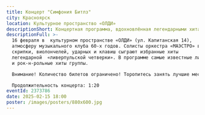 ```yaml
---
title: Концерт "Симфония Битлз"
city: Красноярск
location: Культурное пространство «ОЛДИ»
descriptionShort: Концертная программа, вдохновлённая легендарными хитами группы «Битлз»!
descriptionFull: >-
  16 февраля в  культурном пространстве «ОЛДИ» (ул. Капитанская 14),   попадем в
  атмосферу музыкального клуба 60-х годов. Солисты оркестра «МАЭСТРО» в составе
  скрипки, виолончелей, ударных и клавиш сыграют избранные хиты
  легендарной  «ливерпульской четверки». В программе самые известные лирические
  и рок-н-рольные хиты группы.

  Внимание! Количество билетов ограничено! Торопитесь занять лучшие места. :)

  Продолжительность концерта: 1:20
eventId: 2373786
date: 2025-02-15 18:00
poster: /images/posters/880х600.jpg
---
```

